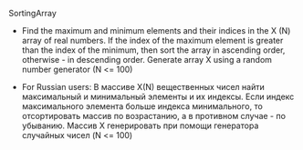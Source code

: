 SortingArray

+ Find the maximum and minimum elements and their indices in the X (N) array of real numbers. If the index of the maximum element is greater than the index of the 
minimum, then sort the array in ascending order, otherwise - in descending order. Generate array X using a random number generator (N <= 100)

+ For Russian users: 
В массиве X(N) вещественных чисел найти максимальный и минимальный элементы и их индексы. Если индекс максимального элемента больше индекса минимального, то отсортировать массив по возрастанию, а в противном случае - по убыванию. Массив X генерировать при помощи генератора случайных чисел (N <= 100) 
